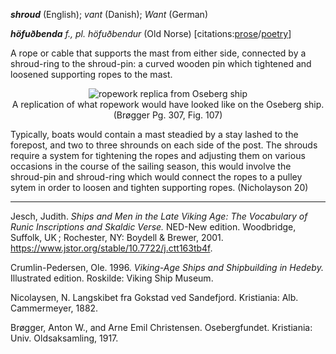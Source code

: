**_shroud_** (English); _vant_ (Danish); _Want_ (German)

_**höfuðbenda** f., pl. höfuðbendur_ (Old Norse) [citations:[prose](https://onp.ku.dk/onp/onp.php?o39309)/[poetry](https://skaldic.org/m.php?p=verse&i=1248&x=0&v=t)]

A rope or cable that supports the mast from either side, connected by a shroud-ring to the shroud-pin: a curved wooden pin which tightened and loosened supporting ropes to the mast. 

<div align="center">
  
  ![ropework replica from Oseberg ship](../images/Ropework_Oseberg.png)  
  A replication of what ropework would have looked like on the Oseberg ship. (Brøgger Pg. 307, Fig. 107)

</div>

  
Typically, boats would contain a mast steadied by a stay lashed to the forepost, and two to three shrounds on each side of the post. The shrouds require a system for tightening the ropes and adjusting them on various occasions in the course of the sailing season, this would involve the shroud-pin and shroud-ring which would connect the ropes to a pulley sytem in order to loosen and tighten supporting ropes. (Nicholayson 20)

---

Jesch, Judith. _Ships and Men in the Late Viking Age: The Vocabulary of Runic Inscriptions and Skaldic Verse._ NED-New edition. Woodbridge, Suffolk, UK ; Rochester, NY: 
Boydell & Brewer, 2001. https://www.jstor.org/stable/10.7722/j.ctt163tb4f.

Crumlin-Pedersen, Ole. 1996. _Viking-Age Ships and Shipbuilding in Hedeby._ Illustrated edition. Roskilde: Viking Ship Museum.

Nicolaysen, N. Langskibet fra Gokstad ved Sandefjord. Kristiania: Alb. Cammermeyer, 1882.

Brøgger, Anton W., and Arne Emil Christensen. Osebergfundet. Kristiania: Univ. Oldsaksamling, 1917. 
